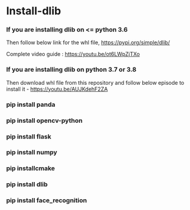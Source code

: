 # Install-dlib

### If you are installing dlib on <= python 3.6
Then follow below link for the whl file,
https://pypi.org/simple/dlib/

Complete video guide : https://youtu.be/ot6LWpZjTXo

### If you are installing dlib on python 3.7 or 3.8
Then download whl file from this repository and follow below episode to install it - https://youtu.be/AUJKdehF2ZA

### pip install panda
### pip install opencv-python
### pip install flask
### pip install numpy
### pip installcmake
### pip install dlib
### pip install face_recognition
